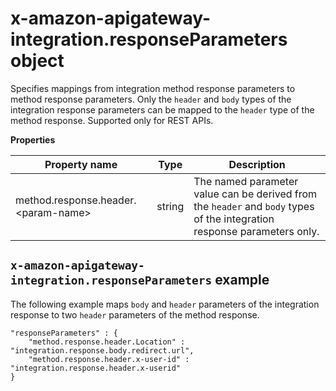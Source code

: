 # x\-amazon\-apigateway\-integration\.responseParameters object<a name="api-gateway-swagger-extensions-integration-responseParameters"></a>

 Specifies mappings from integration method response parameters to method response parameters\. Only the `header` and `body` types of the integration response parameters can be mapped to the `header` type of the method response\. Supported only for REST APIs\.


**Properties**  

| Property name | Type | Description | 
| --- | --- | --- | 
| method\.response\.header\.<param\-name> | string |   The named parameter value can be derived from the `header` and `body` types of the integration response parameters only\.   | 

## `x-amazon-apigateway-integration.responseParameters` example<a name="api-gateway-swagger-extensions-response-parameters-example"></a>

The following example maps `body` and `header` parameters of the integration response to two `header` parameters of the method response\. 

```
"responseParameters" : {
    "method.response.header.Location" : "integration.response.body.redirect.url",
    "method.response.header.x-user-id" : "integration.response.header.x-userid"
}
```

